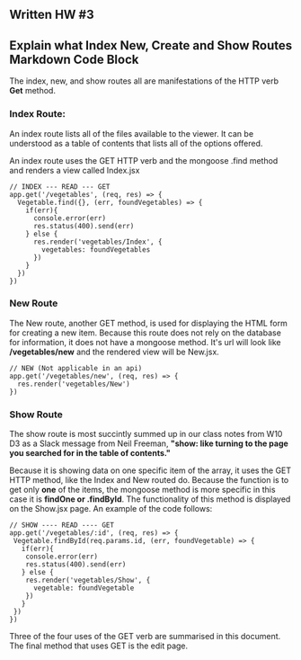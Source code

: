 ## Written HW #3 

## Explain what Index New, Create and Show Routes Markdown Code Block

The index, new, and show routes all are manifestations of the HTTP verb **Get** method. 

### Index Route:

An index route lists all of the files available to the viewer. It can be understood as a table of contents that lists all of the options offered. 

An index route  uses the GET HTTP verb and the mongoose .find method and renders a view called Index.jsx

```JS
// INDEX --- READ --- GET
app.get('/vegetables', (req, res) => {
  Vegetable.find({}, (err, foundVegetables) => {
    if(err){
      console.error(err)
      res.status(400).send(err)
    } else {
      res.render('vegetables/Index', {
        vegetables: foundVegetables
      })
    }
  })
})
```

### New Route

The New route, another GET method,  is used for  displaying the HTML form for creating a new item. Because this route does not rely on the database for information, it does not have a mongoose method. It's url will look like **/vegetables/new** and the rendered view will be  New.jsx.

```JS
// NEW (Not applicable in an api)
app.get('/vegetables/new', (req, res) => {
  res.render('vegetables/New')
})
```



### Show Route

The show route is most succintly summed up in our class notes from W10 D3 as a Slack message from Neil Freeman, **"show: like turning to the page you searched for in the table of contents."**

Because it is showing data on one specific item of the array, it uses the GET HTTP method, like the Index and New routed do. Because the function is to get only **one** of the items, the mongoose method is more specific in this case it is **findOne or .findById**. The functionality of this method is displayed on the Show.jsx page. An example of the code follows: 

```JS
// SHOW ---- READ ---- GET
app.get('/vegetables/:id', (req, res) => {
 Vegetable.findById(req.params.id, (err, foundVegetable) => {
   if(err){
    console.error(err)
    res.status(400).send(err)
   } else {
    res.render('vegetables/Show', {
      vegetable: foundVegetable
    })
   }
 })
})
```
Three of the four uses of the GET verb are summarised in this document. The final method that uses GET is the edit page. 

